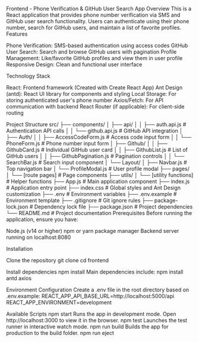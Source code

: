 Frontend - Phone Verification & GitHub User Search App
Overview
This is a React application that provides phone number verification via SMS and GitHub user search functionality. Users can authenticate using their phone number, search for GitHub users, and maintain a list of favorite profiles.
Features

Phone Verification: SMS-based authentication using access codes
GitHub User Search: Search and browse GitHub users with pagination
Profile Management: Like/favorite GitHub profiles and view them in user profile
Responsive Design: Clean and functional user interface

Technology Stack

React: Frontend framework (Created with Create React App)
Ant Design (antd): React UI library for components and styling
Local Storage: For storing authenticated user's phone number
Axios/Fetch: For API communication with backend
React Router (if applicable): For client-side routing

Project Structure
src/
├── components/
│ ├── api/
│ │ ├── auth.api.js # Authentication API calls
│ │ └── github.api.js # GitHub API integration
│ ├── Auth/
│ │ ├── AccessCodeForm.js # Access code input form
│ │ └── PhoneForm.js # Phone number input form
│ ├── Github/
│ │ ├── GithubCard.js # Individual GitHub user card
│ │ ├── GithubList.js # List of GitHub users
│ │ ├── GithubPagination.js # Pagination controls
│ │ └── SearchBar.js # Search input component
│ └── Layout/
│ ├── Navbar.js # Top navigation bar
│ └── ProfileModal.js # User profile modal
├── pages/
│ └── [route pages] # Page components
├── utils/
│ └── [utility functions] # Helper functions
├── App.js # Main application component
├── index.js # Application entry point
├── index.css # Global styles and Ant Design customization
├── .env # Environment variables
├── .env.example # Environment template
├── .gitignore # Git ignore rules
├── package-lock.json # Dependency lock file
├── package.json # Project dependencies
└── README.md # Project documentation
Prerequisites
Before running the application, ensure you have:

Node.js (v14 or higher)
npm or yarn package manager
Backend server running on localhost:8080

Installation

Clone the repository
git clone <repository-url>
cd frontend

Install dependencies
npm install
Main dependencies include:
npm install antd axios

Environment Configuration
Create a .env file in the root directory based on .env.example:
REACT_APP_API_BASE_URL=http://localhost:5000/api
REACT_APP_ENVIRONMENT=development

Available Scripts
npm start
Runs the app in development mode.
Open http://localhost:3000 to view it in the browser.
npm test
Launches the test runner in interactive watch mode.
npm run build
Builds the app for production to the build folder.
npm run eject
